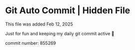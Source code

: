 # Git Auto Commit | Hidden File

This file was added Feb 12, 2025

Just for fun and keeping my daily git commit active 🤪

commit number: 855269
